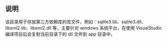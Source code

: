 
## 说明

该目录用于存放第三方依赖库的库文件，例如：sqlite3.lib、sqlite3.dll、libxml2.lib、libxml2.dll 等，主要针对 windows 系统平台，在使用 VisualStudio 编译项目后会复制当前目录下的 dll 文件到 app 目录中。
